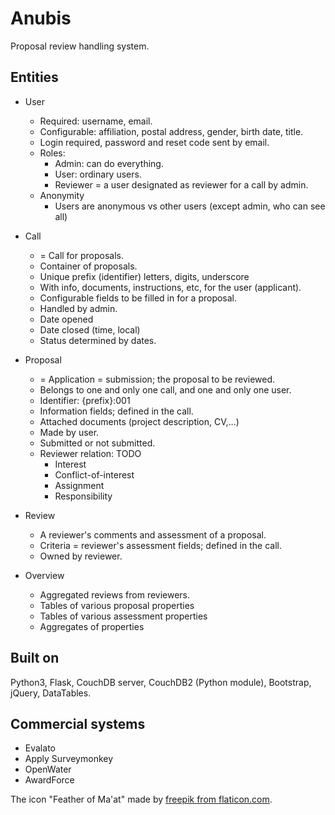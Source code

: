 # Anubis

Proposal review handling system.

## Entities

- User
  - Required: username, email.
  - Configurable: affiliation, postal address, gender, birth date, title.
  - Login required, password and reset code sent by email.
  - Roles:
    - Admin: can do everything.
    - User: ordinary users.
    - Reviewer = a user designated as reviewer for a call by admin.
  - Anonymity
    - Users are anonymous vs other users (except admin, who can see all)
  
- Call
  - = Call for proposals.
  - Container of proposals.
  - Unique prefix (identifier) letters, digits, underscore
  - With info, documents, instructions, etc, for the user (applicant).
  - Configurable fields to be filled in for a proposal.
  - Handled by admin.
  - Date opened
  - Date closed (time, local)
  - Status determined by dates.
  
- Proposal
  - = Application = submission; the proposal to be reviewed.
  - Belongs to one and only one call, and one and only one user.
  - Identifier: {prefix}:001
  - Information fields; defined in the call.
  - Attached documents (project description, CV,...)
  - Made by user.
  - Submitted or not submitted.
  - Reviewer relation: TODO
    - Interest
    - Conflict-of-interest
    - Assignment
    - Responsibility
  
- Review
  - A reviewer's comments and assessment of a proposal.
  - Criteria = reviewer's assessment fields; defined in the call.
  - Owned by reviewer.

- Overview
  - Aggregated reviews from reviewers.
  - Tables of various proposal properties
  - Tables of various assessment properties
  - Aggregates of properties

## Built on

Python3, Flask, CouchDB server, CouchDB2 (Python module),
Bootstrap, jQuery, DataTables.

## Commercial systems

- Evalato
- Apply Surveymonkey
- OpenWater
- AwardForce

The icon "Feather of Ma'at" made by
[freepik from flaticon.com](https://www.flaticon.com/authors/freepik).
